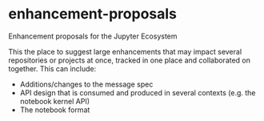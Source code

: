 # enhancement-proposals

Enhancement proposals for the Jupyter Ecosystem

This the place to suggest large enhancements that may impact several repositories or projects at once, tracked in one place and collaborated on together. This can include:

* Additions/changes to the message spec
* API design that is consumed and produced in several contexts (e.g. the notebook kernel API)
* The notebook format
